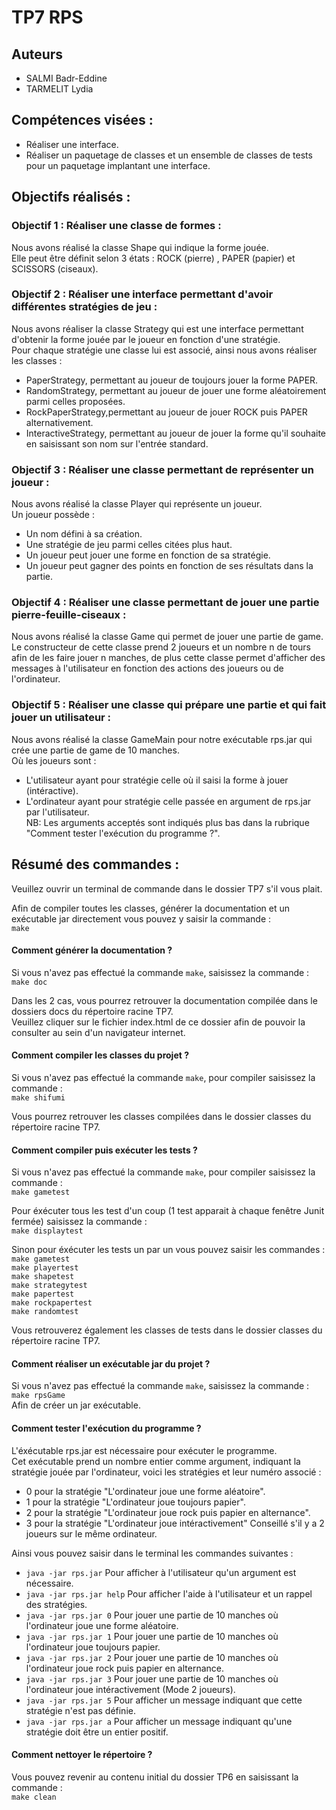 # TP7 RPS

## Auteurs

* SALMI Badr-Eddine
* TARMELIT Lydia

## Compétences visées :

* Réaliser une interface.
* Réaliser un paquetage de classes et un ensemble de classes de tests pour un paquetage implantant une interface.

## Objectifs réalisés :

### Objectif 1 : Réaliser une classe de formes : 
Nous avons réalisé la classe Shape qui indique la forme jouée.  
Elle peut être définit selon 3 états : ROCK (pierre) , PAPER (papier) et SCISSORS (ciseaux).  

### Objectif 2 : Réaliser une interface permettant d'avoir différentes stratégies de jeu : 
Nous avons réaliser la classe Strategy qui est une interface permettant d'obtenir la forme jouée par le joueur en fonction d'une stratégie.  
Pour chaque stratégie une classe lui est associé, ainsi nous avons réaliser les classes :
* PaperStrategy, permettant au joueur de toujours jouer la forme PAPER.
* RandomStrategy, permettant au joueur de jouer une forme aléatoirement parmi celles proposées.
* RockPaperStrategy,permettant au joueur de jouer ROCK puis PAPER alternativement.
* InteractiveStrategy, permettant au joueur de jouer la forme qu'il souhaite en saisissant son nom sur l'entrée standard.

### Objectif 3 : Réaliser une classe permettant de représenter un joueur : 
Nous avons réalisé la classe Player qui représente un joueur.  
Un joueur possède :  
* Un nom défini à sa création.
* Une stratégie de jeu parmi celles citées plus haut.
* Un joueur peut jouer une forme en fonction de sa stratégie.
* Un joueur peut gagner des points en fonction de ses résultats dans la partie.

### Objectif 4 : Réaliser une classe permettant de jouer une partie pierre-feuille-ciseaux : 
Nous avons réalisé la classe Game qui permet de jouer une partie de game.  
Le constructeur de cette classe prend 2 joueurs et un nombre n de tours afin de les faire jouer n manches, de plus cette classe permet d'afficher des messages à l'utilisateur en fonction des actions des joueurs ou de l'ordinateur.

### Objectif 5 : Réaliser une classe qui prépare une partie et qui fait jouer un utilisateur : 
Nous avons réalisé la classe GameMain pour notre exécutable rps.jar qui crée une partie de game de 10 manches.  
Où les joueurs sont :  
* L'utilisateur ayant pour stratégie celle où il saisi la forme à jouer (intéractive).
* L'ordinateur ayant pour stratégie celle passée en argument de rps.jar par l'utilisateur.  
NB: Les arguments acceptés sont indiqués plus bas dans la rubrique "Comment tester l'exécution du programme ?".  

## Résumé des commandes : 
Veuillez ouvrir un terminal de commande dans le dossier TP7 s'il vous plait.  

Afin de compiler toutes les classes, générer la documentation et un exécutable jar directement vous pouvez y saisir la commande :  
<code>make</code>  

#### Comment générer la documentation ?
Si vous n'avez pas effectué la commande <code>make</code>, saisissez la commande :  
<code>make doc</code>  

Dans les 2 cas, vous pourrez retrouver la documentation compilée dans le dossiers docs du répertoire racine TP7.  
Veuillez cliquer sur le fichier index.html de ce dossier afin de pouvoir la consulter au sein d'un navigateur internet.  

#### Comment compiler les classes du projet ?
Si vous n'avez pas effectué la commande <code>make</code>, pour compiler saisissez la commande :  
<code>make shifumi</code>  

Vous pourrez retrouver les classes compilées dans le dossier classes du répertoire racine TP7.  

#### Comment compiler puis exécuter les tests ?
Si vous n'avez pas effectué la commande <code>make</code>, pour compiler saisissez la commande :  
<code>make gametest</code>  

Pour éxécuter tous les test d'un coup (1 test apparait à chaque fenêtre Junit fermée) saisissez la commande :  
<code>make displaytest</code>  

Sinon pour éxécuter les tests un par un vous pouvez saisir les commandes :  
<code>make gametest</code>  
<code>make playertest</code>  
<code>make shapetest</code>  
<code>make strategytest</code>  
<code>make papertest</code>  
<code>make rockpapertest</code>  
<code>make randomtest</code>  

Vous retrouverez également les classes de tests dans le dossier classes du répertoire racine TP7.

#### Comment réaliser un exécutable jar du projet ?
Si vous n'avez pas effectué la commande <code>make</code>, saisissez la commande :  
<code>make rpsGame</code>  
Afin de créer un jar exécutable.  

#### Comment tester l'exécution du programme ?
L'éxécutable rps.jar est nécessaire pour exécuter le programme.  
Cet exécutable prend un nombre entier comme argument, indiquant la stratégie jouée par l'ordinateur, voici les stratégies et leur numéro associé :  

* 0 pour la stratégie "L'ordinateur joue une forme aléatoire".
* 1 pour la stratégie "L'ordinateur joue toujours papier".
* 2 pour la stratégie "L'ordinateur joue rock puis papier en alternance".
* 3 pour la stratégie "L'ordinateur joue intéractivement" Conseillé s'il y a 2 joueurs sur le même ordinateur.

Ainsi vous pouvez saisir dans le terminal les commandes suivantes :  
* <code>java -jar rps.jar</code> Pour afficher à l'utilisateur qu'un argument est nécessaire.
* <code>java -jar rps.jar help</code> Pour afficher l'aide à l'utilisateur et un rappel des stratégies. 
* <code>java -jar rps.jar 0</code> Pour jouer une partie de 10 manches où l'ordinateur joue une forme aléatoire.
* <code>java -jar rps.jar 1</code> Pour jouer une partie de 10 manches où l'ordinateur joue toujours papier.
* <code>java -jar rps.jar 2</code> Pour jouer une partie de 10 manches où l'ordinateur joue rock puis papier en alternance.
* <code>java -jar rps.jar 3</code> Pour jouer une partie de 10 manches où l'ordinateur joue intéractivement (Mode 2 joueurs).
* <code>java -jar rps.jar 5</code> Pour afficher un message indiquant que cette stratégie n'est pas définie.
* <code>java -jar rps.jar a</code> Pour afficher un message indiquant qu'une stratégie doit être un entier positif.

#### Comment nettoyer le répertoire ?
Vous pouvez revenir au contenu initial du dossier TP6 en saisissant la commande :  
<code>make clean</code>  

